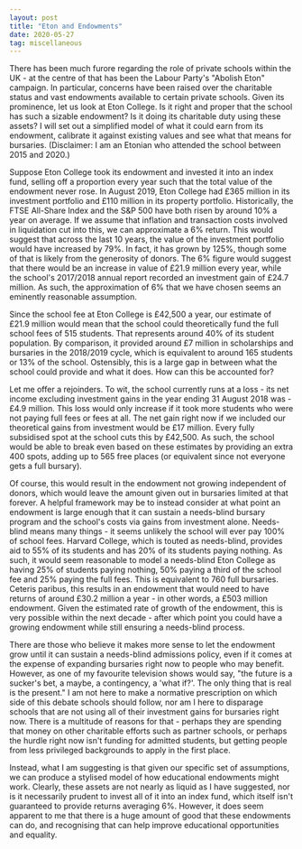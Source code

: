 ```yaml
---
layout: post
title: "Eton and Endowments"
date: 2020-05-27
tag: miscellaneous
---
```


There has been much furore regarding the role of private schools within the UK - at the centre of that has been the Labour Party's "Abolish Eton" campaign. In particular, concerns have been raised over the charitable status and vast endowments available to certain private schools. Given its prominence, let us look at Eton College. Is it right and proper that the school has such a sizable endowment? Is it doing its charitable duty using these assets? I will set out a simplified model of what it could earn from its endowment, calibrate it against existing values and see what that means for bursaries.
(Disclaimer: I am an Etonian who attended the school between 2015 and 2020.)

Suppose Eton College took its endowment and invested it into an index fund, selling off a proportion every year such that the total value of the endowment never rose. In August 2019, Eton College had £365 million in its investment portfolio and £110 million in its property portfolio. Historically, the FTSE All-Share Index and the S&P 500 have both risen by around 10% a year on average. If we assume that inflation and transaction costs involved in liquidation cut into this, we can approximate a 6% return. This would suggest that across the last 10 years, the value of the investment portfolio would have increased by 79%. In fact, it has grown by 125%, though some of that is likely from the generosity of donors. The 6% figure would suggest that there would be an increase in value of £21.9 million every year, while the school's 2017/2018 annual report recorded an investment gain of £24.7 million. As such, the approximation of 6% that we have chosen seems an eminently reasonable assumption.

Since the school fee at Eton College is £42,500 a year, our estimate of £21.9 million would mean that the school could theoretically fund the full school fees of 515 students. That represents around 40% of its student population. By comparison, it provided around £7 million in scholarships and bursaries in the 2018/2019 cycle, which is equivalent to around 165 students or 13% of the school. Ostensibly, this is a large gap in between what the school could provide and what it does. How can this be accounted for?

Let me offer a rejoinders. To wit, the school currently runs at a loss - its net income excluding investment gains in the year ending 31 August 2018 was -£4.9 million. This loss would only increase if it took more students who were not paying full fees or fees at all. The net gain right now if we included our theoretical gains from investment would be £17 million. Every fully subsidised spot at the school cuts this by £42,500. As such, the school would be able to break even based on these estimates by providing an extra 400 spots, adding up to 565 free places (or equivalent since not everyone gets a full bursary).

Of course, this would result in the endowment not growing independent of donors, which would leave the amount given out in bursaries limited at that forever. A helpful framework may be to instead consider at what point an endowment is large enough that it can sustain a needs-blind bursary program and the school's costs via gains from investment alone. Needs-blind means many things - it seems unlikely the school will ever pay 100% of school fees. Harvard College, which is touted as needs-blind, provides aid to 55% of its students and has 20% of its students paying nothing. As such, it would seem reasonable to model a needs-blind Eton College as having 25% of students paying nothing, 50% paying a third of the school fee and 25% paying the full fees. This is equivalent to 760 full bursaries. Ceteris paribus, this results in an endowment that would need to have returns of around £30.2 million a year - in other words, a £503 million endowment. Given the estimated rate of growth of the endowment, this is very possible within the next decade - after which point you could have a growing endowment while still ensuring a needs-blind process.

There are those who believe it makes more sense to let the endowment grow until it can sustain a needs-blind admissions policy, even if it comes at the expense of expanding bursaries right now to people who may benefit. However, as one of my favourite television shows would say, "the future is a sucker's bet, a maybe, a contingency, a 'what if?'. The only thing that is real is the present." I am not here to make a normative prescription on which side of this debate schools should follow, nor am I here to disparage schools that are not using all of their investment gains for bursaries right now. There is a multitude of reasons for that - perhaps they are spending that money on other charitable efforts such as partner schools, or perhaps the hurdle right now isn't funding for admitted students, but getting people from less privileged backgrounds to apply in the first place.

Instead, what I am suggesting is that given our specific set of assumptions, we can produce a stylised model of how educational endowments might work. Clearly, these assets are not nearly as liquid as I have suggested, nor is it necessarily prudent to invest all of it into an index fund, which itself isn't guaranteed to provide returns averaging 6%. However, it does seem apparent to me that there is a huge amount of good that these endowments can do, and recognising that can help improve educational opportunities and equality.
